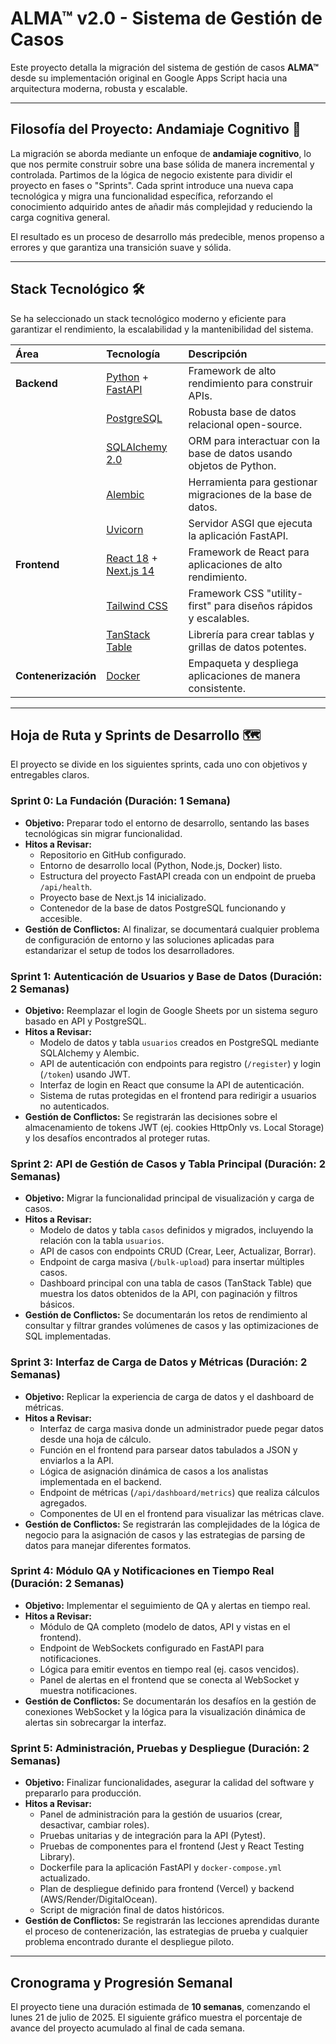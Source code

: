 # ALMA™ v2.0 - Sistema de Gestión de Casos

Este proyecto detalla la migración del sistema de gestión de casos **ALMA™** desde su implementación original en Google Apps Script hacia una arquitectura moderna, robusta y escalable.

---

## Filosofía del Proyecto: Andamiaje Cognitivo 🧠

La migración se aborda mediante un enfoque de **andamiaje cognitivo**, lo que nos permite construir sobre una base sólida de manera incremental y controlada. Partimos de la lógica de negocio existente para dividir el proyecto en fases o "Sprints". Cada sprint introduce una nueva capa tecnológica y migra una funcionalidad específica, reforzando el conocimiento adquirido antes de añadir más complejidad y reduciendo la carga cognitiva general.

El resultado es un proceso de desarrollo más predecible, menos propenso a errores y que garantiza una transición suave y sólida.

---

## Stack Tecnológico 🛠️

Se ha seleccionado un stack tecnológico moderno y eficiente para garantizar el rendimiento, la escalabilidad y la mantenibilidad del sistema.

| Área | Tecnología | Descripción |
| :--- | :--- | :--- |
| **Backend** | [Python](https://www.python.org/) + [FastAPI](https://fastapi.tiangolo.com/) |  Framework de alto rendimiento para construir APIs. |
| | [PostgreSQL](https://www.postgresql.org/) | Robusta base de datos relacional open-source. |
| | [SQLAlchemy 2.0](https://www.sqlalchemy.org/) | ORM para interactuar con la base de datos usando objetos de Python. |
| | [Alembic](https://alembic.sqlalchemy.org/) | Herramienta para gestionar migraciones de la base de datos. |
| | [Uvicorn](https://www.uvicorn.org/) | Servidor ASGI que ejecuta la aplicación FastAPI. |
| **Frontend** | [React 18](https://react.dev/) + [Next.js 14](https://nextjs.org/) | Framework de React para aplicaciones de alto rendimiento. |
| | [Tailwind CSS](https://tailwindcss.com/) | Framework CSS "utility-first" para diseños rápidos y escalables. |
| | [TanStack Table](https://tanstack.com/table/v8) | Librería para crear tablas y grillas de datos potentes. |
| **Contenerización**| [Docker](https://www.docker.com/) |  Empaqueta y despliega aplicaciones de manera consistente. |

---

## Hoja de Ruta y Sprints de Desarrollo 🗺️

El proyecto se divide en los siguientes sprints, cada uno con objetivos y entregables claros.

### **Sprint 0: La Fundación** (Duración: 1 Semana)
* **Objetivo:** Preparar todo el entorno de desarrollo, sentando las bases tecnológicas sin migrar funcionalidad.
* **Hitos a Revisar:**
    * Repositorio en GitHub configurado.
    * Entorno de desarrollo local (Python, Node.js, Docker) listo.
    * Estructura del proyecto FastAPI creada con un endpoint de prueba `/api/health`.
    * Proyecto base de Next.js 14 inicializado.
    * Contenedor de la base de datos PostgreSQL funcionando y accesible.
* **Gestión de Conflictos:** Al finalizar, se documentará cualquier problema de configuración de entorno y las soluciones aplicadas para estandarizar el setup de todos los desarrolladores.

### **Sprint 1: Autenticación de Usuarios y Base de Datos** (Duración: 2 Semanas)
* **Objetivo:** Reemplazar el login de Google Sheets por un sistema seguro basado en API y PostgreSQL.
* **Hitos a Revisar:**
    * Modelo de datos y tabla `usuarios` creados en PostgreSQL mediante SQLAlchemy y Alembic.
    * API de autenticación con endpoints para registro (`/register`) y login (`/token`) usando JWT.
    * Interfaz de login en React que consume la API de autenticación.
    * Sistema de rutas protegidas en el frontend para redirigir a usuarios no autenticados.
* **Gestión de Conflictos:** Se registrarán las decisiones sobre el almacenamiento de tokens JWT (ej. cookies HttpOnly vs. Local Storage) y los desafíos encontrados al proteger rutas.

### **Sprint 2: API de Gestión de Casos y Tabla Principal** (Duración: 2 Semanas)
* **Objetivo:** Migrar la funcionalidad principal de visualización y carga de casos.
* **Hitos a Revisar:**
    * Modelo de datos y tabla `casos` definidos y migrados, incluyendo la relación con la tabla `usuarios`.
    * API de casos con endpoints CRUD (Crear, Leer, Actualizar, Borrar).
    * Endpoint de carga masiva (`/bulk-upload`) para insertar múltiples casos.
    * Dashboard principal con una tabla de casos (TanStack Table) que muestra los datos obtenidos de la API, con paginación y filtros básicos.
* **Gestión de Conflictos:** Se documentarán los retos de rendimiento al consultar y filtrar grandes volúmenes de casos y las optimizaciones de SQL implementadas.

### **Sprint 3: Interfaz de Carga de Datos y Métricas** (Duración: 2 Semanas)
* **Objetivo:** Replicar la experiencia de carga de datos y el dashboard de métricas.
* **Hitos a Revisar:**
    * Interfaz de carga masiva donde un administrador puede pegar datos desde una hoja de cálculo.
    * Función en el frontend para parsear datos tabulados a JSON y enviarlos a la API.
    * Lógica de asignación dinámica de casos a los analistas implementada en el backend.
    * Endpoint de métricas (`/api/dashboard/metrics`) que realiza cálculos agregados.
    * Componentes de UI en el frontend para visualizar las métricas clave.
* **Gestión de Conflictos:** Se registrarán las complejidades de la lógica de negocio para la asignación de casos y las estrategias de parsing de datos para manejar diferentes formatos.

### **Sprint 4: Módulo QA y Notificaciones en Tiempo Real** (Duración: 2 Semanas)
* **Objetivo:** Implementar el seguimiento de QA y alertas en tiempo real.
* **Hitos a Revisar:**
    * Módulo de QA completo (modelo de datos, API y vistas en el frontend).
    * Endpoint de WebSockets configurado en FastAPI para notificaciones.
    * Lógica para emitir eventos en tiempo real (ej. casos vencidos).
    * Panel de alertas en el frontend que se conecta al WebSocket y muestra notificaciones.
* **Gestión de Conflictos:** Se documentarán los desafíos en la gestión de conexiones WebSocket y la lógica para la visualización dinámica de alertas sin sobrecargar la interfaz.

### **Sprint 5: Administración, Pruebas y Despliegue** (Duración: 2 Semanas)
* **Objetivo:** Finalizar funcionalidades, asegurar la calidad del software y prepararlo para producción.
* **Hitos a Revisar:**
    * Panel de administración para la gestión de usuarios (crear, desactivar, cambiar roles).
    * Pruebas unitarias y de integración para la API (Pytest).
    * Pruebas de componentes para el frontend (Jest y React Testing Library).
    * Dockerfile para la aplicación FastAPI y `docker-compose.yml` actualizado.
    * Plan de despliegue definido para frontend (Vercel) y backend (AWS/Render/DigitalOcean).
    * Script de migración final de datos históricos.
* **Gestión de Conflictos:** Se registrarán las lecciones aprendidas durante el proceso de contenerización, las estrategias de prueba y cualquier problema encontrado durante el despliegue piloto.

---

## Cronograma y Progresión Semanal

El proyecto tiene una duración estimada de **10 semanas**, comenzando el lunes 21 de julio de 2025. El siguiente gráfico muestra el porcentaje de avance del proyecto acumulado al final de cada semana.